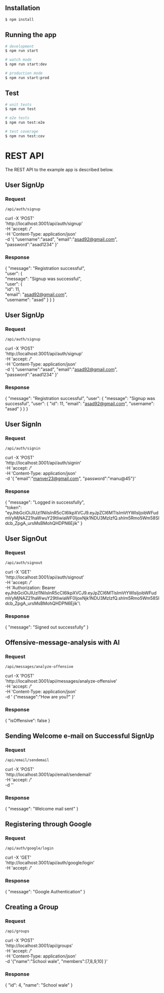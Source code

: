 

## Installation

```bash
$ npm install
```

## Running the app

```bash
# development
$ npm run start

# watch mode
$ npm run start:dev

# production mode
$ npm run start:prod
```

## Test

```bash
# unit tests
$ npm run test

# e2e tests
$ npm run test:e2e

# test coverage
$ npm run test:cov
```
# REST API

The REST API to the example app is described below.

## User SignUp

### Request

`/api/auth/signup`

curl -X 'POST' \
  'http://localhost:3001/api/auth/signup' \
  -H 'accept: */*' \
  -H 'Content-Type: application/json' \
  -d '{
"username":"asad",
"email":"asad92@gmail.com",
"password":"asad1234"
}'
### Response

 {
  "message": "Registration successful",\
  "user": {\
    "message": "Signup was successful",\
    "user": {\
      "id": 11,\
      "email": "asad92@gmail.com",\
      "username": "asad"
    }
  }
}

## User SignUp

### Request

`/api/auth/signup`

curl -X 'POST' \
  'http://localhost:3001/api/auth/signup' \
  -H 'accept: */*' \
  -H 'Content-Type: application/json' \
  -d '{
"username":"asad",
"email":"asad92@gmail.com",
"password":"asad1234"
}'
### Response

 {
  "message": "Registration successful",
  "user": {
    "message": "Signup was successful",
    "user": {
      "id": 11,
      "email": "asad92@gmail.com",
      "username": "asad"
    }
  }
}
## User SignIn

### Request

`/api/auth/signin`


curl -X 'POST' \
  'http://localhost:3001/api/auth/signin' \
  -H 'accept: */*' \
  -H 'Content-Type: application/json' \
  -d '{
"email":"manver23@gmail.com",
"password":"manu@45"}'

### Response
{
  "message": "Logged in successfully",\
  "token": "eyJhbGciOiJIUzI1NiIsInR5cCI6IkpXVCJ9.eyJpZCI6MTIsImVtYWlsIjoibWFudmVyMjNAZ21haWwuY29tIiwiaWF0IjoxNjk1NDU3MzIzfQ.shIm5Rmo5Wm58Sldcb_ZpgA_ursMsBMohQHDPN6Ejik"
}
## User SignOut

### Request

`/api/auth/signout`


curl -X 'GET' \
  'http://localhost:3001/api/auth/signout' \
  -H 'accept: */*' \
  -H 'Authorization: Bearer eyJhbGciOiJIUzI1NiIsInR5cCI6IkpXVCJ9.eyJpZCI6MTIsImVtYWlsIjoibWFudmVyMjNAZ21haWwuY29tIiwiaWF0IjoxNjk1NDU3MzIzfQ.shIm5Rmo5Wm58Sldcb_ZpgA_ursMsBMohQHDPN6Ejik'\
### Response
{
  "message": "Signed out successfully"
}
## Offensive-message-analysis with AI

### Request

`/api/messages/analyze-offensive`

curl -X 'POST' \
  'http://localhost:3001/api/messages/analyze-offensive' \
  -H 'accept: */*' \
  -H 'Content-Type: application/json' \
  -d '
{"message":"How are you?"
}'
### Response
{
  "isOffensive": false
}
## Sending Welcome e-mail on Successful SignUp

### Request

`/api/email/sendemail`

curl -X 'POST' \
  'http://localhost:3001/api/email/sendemail' \
  -H 'accept: */*' \
  -d ''
### Response
{
  "message": "Welcome mail sent"
}
## Registering through Google
### Request

`/api/auth/google/login`

curl -X 'GET' \
  'http://localhost:3001/api/auth/google/login' \
  -H 'accept: */*'
### Response
{
  "message": "Google Authentication"
}
## Creating a Group
### Request

`/api/groups`

curl -X 'POST' \
  'http://localhost:3001/api/groups' \
  -H 'accept: */*' \
  -H 'Content-Type: application/json' \
  -d '{"name":"School wale",
"members":[7,8,9,10]
}'
### Response
{
  "id": 4,
  "name": "School wale"
}


